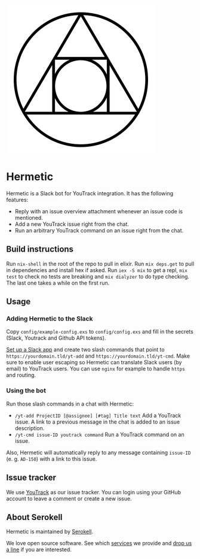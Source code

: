 ![Logo](logo.svg)

# Hermetic

Hermetic is a Slack bot for YouTrack integration. It has the following features:

- Reply with an issue overview attachment whenever an issue code is mentioned.
- Add a new YouTrack issue right from the chat.
- Run an arbitrary YouTrack command on an issue right from the chat.

## Build instructions

Run `nix-shell` in the root of the repo to pull in elixir. Run `mix deps.get` to
pull in dependencies and install hex if asked. Run `iex -S mix` to get a repl,
`mix test` to check no tests are breaking and `mix dialyzer` to do type
checking. The last one takes a while on the first run.

## Usage

### Adding Hermetic to the Slack

Copy `config/example-config.exs` to `config/config.exs` and fill in the secrets
(Slack, Youtrack and Github API tokens).

[Set up a Slack app](https://api.slack.com/slack-apps) and create two slash
commands that point to `https://yourdomain.tld/yt-add` and
`https://yourdomain.tld/yt-cmd`. Make sure to enable user escaping so Hermetic
can translate Slack users (by email) to YouTrack users. You can use `nginx` for
example to handle `https` and routing.

### Using the bot

Run those slash commands in a chat with Hermetic:

- `/yt-add ProjectID [@assignee] [#tag] Title text` Add a YouTrack issue. A link to a previous message in the chat is added to an issue description.
- `/yt-cmd issue-ID youtrack command` Run a YouTrack command on an issue.

Also, Hermetic will automatically reply to any message containing `issue-ID` (e.
g. `AD-150`) with a link to this issue.

## Issue tracker

We use [YouTrack](https://issues.serokell.io/issues/INT) as our issue tracker.
You can login using your GitHub account to leave a comment or create a new issue.

## About Serokell

Hermetic is maintained by [Serokell](https://serokell.io/).

We love open source software.
See which [services](https://serokell.io/#services) we provide and [drop us a line](mailto:hi@serokell.io) if you are interested.
